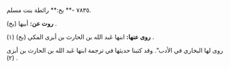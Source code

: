 ٧٨٣٥ -** بخ:** رائطة بنت مسلم.

**روت عن:** أبيها (بخ) .

**روى عنها:** ابنها عَبد الله بن الحارث بن أبزى المكي (بخ) (١) .

روى لها البخاري في الأدب". وقد كتبنا حديثها في ترجمة ابنها عَبد الله بن الحارث بن أبزى (٢) .